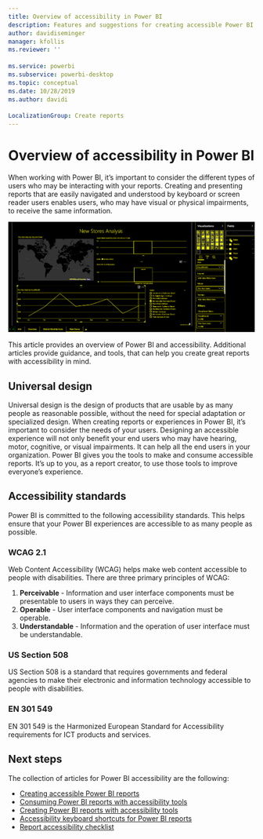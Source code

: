 ```yaml
---
title: Overview of accessibility in Power BI
description: Features and suggestions for creating accessible Power BI Desktop reports
author: davidiseminger
manager: kfollis
ms.reviewer: ''

ms.service: powerbi
ms.subservice: powerbi-desktop
ms.topic: conceptual
ms.date: 10/28/2019
ms.author: davidi

LocalizationGroup: Create reports
---
```

# Overview of accessibility in Power BI
When working with Power BI, it’s important to consider the different types of users who may be interacting with your reports. Creating and presenting reports that are easily navigated and understood by keyboard or screen reader users enables users, who may have visual or physical impairments, to receive the same information.

![High contrast windows settings](media/desktop-accessibility/accessibility-05b.png)

This article provides an overview of Power BI and accessibility. Additional articles provide guidance, and tools, that can help you create great reports with accessibility in mind.

## Universal design

Universal design is the design of products that are usable by as many people as reasonable possible, without the need for special adaptation or specialized design. When creating reports or experiences in Power BI, it’s important to consider the needs of your users. Designing an accessible experience will not only benefit your end users who may have hearing, motor, cognitive, or visual impairments. It can help all the end users in your organization. Power BI gives you the tools to make and consume accessible reports. It’s up to you, as a report creator, to use those tools to improve everyone’s experience.

## Accessibility standards

Power BI is committed to the following accessibility standards.  This helps ensure that your Power BI experiences are accessible to as many people as possible.

### WCAG 2.1
Web Content Accessibility (WCAG) helps make web content accessible to people with disabilities. There are three primary principles of WCAG:

1. **Perceivable** - Information and user interface components must be presentable to users in ways they can perceive.
2. **Operable** - User interface components and navigation must be operable.
3. **Understandable** - Information and the operation of user interface must be understandable.

### US Section 508

US Section 508 is a standard that requires governments and federal agencies to make their electronic and information technology accessible to people with disabilities.

### EN 301 549
EN 301 549 is the Harmonized European Standard for Accessibility requirements for ICT products and services.  



## Next steps

The collection of articles for Power BI accessibility are the following:

* [Creating accessible Power BI reports](desktop-accessibility-creating-reports.md) 
* [Consuming Power BI reports with accessibility tools](desktop-accessibility-consuming-tools.md)
* [Creating Power BI reports with accessibility tools](desktop-accessibility-creating-tools.md)
* [Accessibility keyboard shortcuts for Power BI reports](desktop-accessibility-keyboard-shortcuts.md)
* [Report accessibility checklist](desktop-accessibility-creating-reports.md#report-accessibility-checklist)



